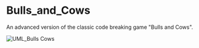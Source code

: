 
# Bulls_and_Cows
An advanced version of the classic code breaking game "Bulls and Cows".
 
 ![UML_Bulls Cows](https://user-images.githubusercontent.com/63100608/115091072-230b7000-9f34-11eb-949a-18f5bd108d70.png)

